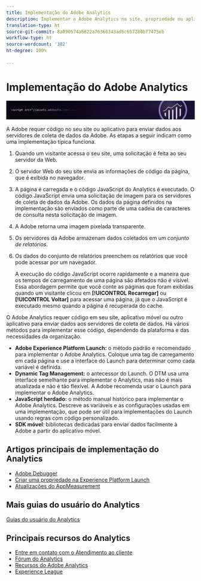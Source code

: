 ```yaml
---
title: Implementação do Adobe Analytics
description: Implementar o Adobe Analytics no site, propriedade ou aplicativo.
translation-type: ht
source-git-commit: 8a090574a6822a76366343ad5c657280bf7475eb
workflow-type: ht
source-wordcount: '382'
ht-degree: 100%

---
```



# Implementação do Adobe Analytics

![Banner](../../assets/doc_banner_implement.png)

A Adobe requer código no seu site ou aplicativo para enviar dados aos servidores de coleta de dados da Adobe. As etapas a seguir indicam como uma implementação típica funciona.

1. Quando um visitante acessa o seu site, uma solicitação é feita ao seu servidor da Web.
2. O servidor Web do seu site envia as informações de código da página, que é exibida no navegador.
3. A página é carregada e o código JavaScript do Analytics é executado.
O código JavaScript envia uma solicitação de imagem para os servidores de coleta de dados da Adobe. Os dados da página definidos na implementação são enviados como parte de uma cadeia de caracteres de consulta nesta solicitação de imagem.

4. A Adobe retorna uma imagem pixelada transparente.
5. Os servidores da Adobe armazenam dados coletados em um *conjunto de relatórios*.
6. Os dados do conjunto de relatórios preenchem os relatórios que você pode acessar por um navegador.

   A execução do código JavaScript ocorre rapidamente e a maneira que os tempos de carregamento de uma página são afetados não é visível. Essa abordagem permite que você conte as páginas que foram exibidas quando um visitante clicou em **[!UICONTROL Recarregar]** ou **[!UICONTROL Voltar]** para acessar uma página, já que o JavaScript é executado mesmo quando a página é recuperada do cache.

O Adobe Analytics requer código em seu site, aplicativo móvel ou outro aplicativo para enviar dados aos servidores de coleta de dados. Há vários métodos para implementar esse código, dependendo da plataforma e das necessidades da organização.

* **Adobe Experience Platform Launch:** o método padrão e recomendado para implementar o Adobe Analytics. Coloque uma tag de carregamento em cada página e use a interface do Launch para determinar como cada variável é definida.
* **Dynamic Tag Management:** o antecessor do Launch. O DTM usa uma interface semelhante para implementar o Analytics, mas não é mais atualizada e não é tão flexível. A Adobe recomenda usar o Launch para implementar o Adobe Analytics.
* **JavaScript herdado:** o método manual histórico para implementar o Adobe Analytics. Descreve as variáveis e as configurações usadas em uma implementação, que pode ser útil para implementações do Launch usando regras com código personalizado.
* **SDK móvel**: bibliotecas dedicadas para enviar dados facilmente à Adobe a partir do aplicativo móvel.

## Artigos principais de implementação do Analytics

* [Adobe Debugger](validate/debugger.md)
* [Criar uma propriedade na Experience Platform Launch](launch/create-analytics-property.md)
* [Atualizações do AppMeasurement](appmeasurement-updates.md)

## Mais guias do usuário do Analytics

[Guias do usuário do Analytics](/help/landing/home.md)

## Principais recursos do Analytics

* [Entre em contato com o Atendimento ao cliente](https://helpx.adobe.com/br/contact/enterprise-support.ec.html)
* [Fórum do Analytics](https://forums.adobe.com/community/experience-cloud/analytics-cloud/analytics)
* [Recursos do Adobe Analytics](https://forums.adobe.com/message/10660755)
* [Experience League](https://landing.adobe.com/experience-league/)
